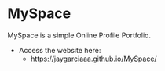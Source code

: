 # MySpace

MySpace is a simple Online Profile Portfolio.

* Access the website here:
  - https://jaygarciaaa.github.io/MySpace/